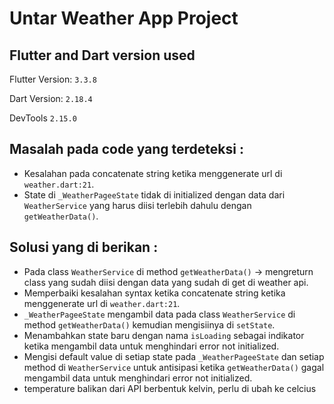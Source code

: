# Untar Weather App Project


## Flutter and Dart version used
Flutter Version: `3.3.8`

Dart Version: `2.18.4`

DevTools `2.15.0`

## Masalah pada code yang terdeteksi :
* Kesalahan pada concatenate string ketika menggenerate url di `weather.dart:21`.
* State di `_WeatherPageeState` tidak di initialized dengan data dari `WeatherService` yang harus diisi terlebih dahulu dengan `getWeatherData()`.

## Solusi yang di berikan :
* Pada class `WeatherService` di method `getWeatherData()` -> mengreturn class yang sudah diisi dengan data yang sudah di get di weather api.
* Memperbaiki kesalahan syntax ketika concatenate string ketika menggenerate url di `weather.dart:21`.
* `_WeatherPageeState` mengambil data pada class `WeatherService` di method `getWeatherData()` kemudian mengisiinya di `setState`.
* Menambahkan state baru dengan nama `isLoading` sebagai indikator ketika mengambil data untuk menghindari error not initialized.
* Mengisi default value di setiap state pada `_WeatherPageeState` dan setiap method di `WeatherService` untuk antisipasi ketika `getWeatherData()` gagal mengambil data untuk menghindari error not initialized.
* temperature balikan dari API berbentuk kelvin, perlu di ubah ke celcius 
